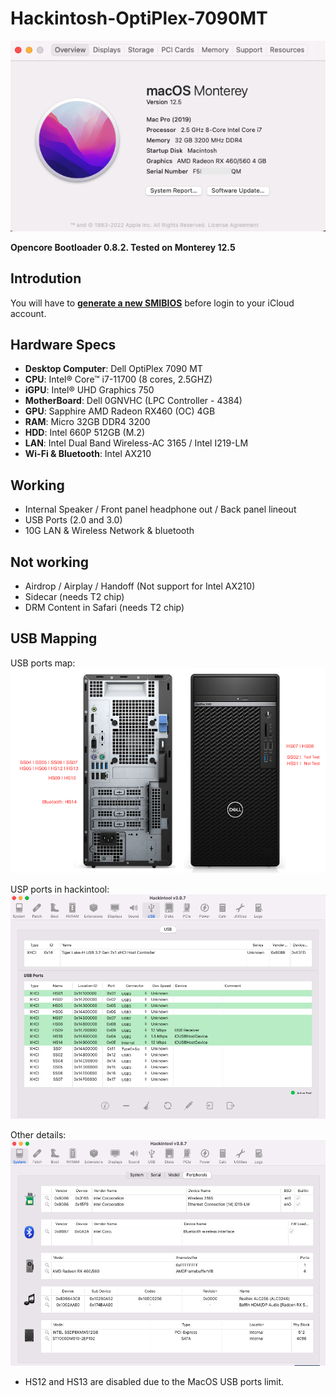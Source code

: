# Hackintosh-OptiPlex-7090MT

![image](images/Overview.png)

**Opencore Bootloader 0.8.2. Tested on Monterey 12.5**



## Introdution
You will have to [**generate a new SMIBIOS**](https://github.com/corpnewt/GenSMBIOS) before login to your iCloud account.


## Hardware Specs
* **Desktop Computer**: Dell OptiPlex 7090 MT
* **CPU**:  Intel® Core™ i7-11700 (8 cores, 2.5GHZ)
* **iGPU**: Intel® UHD Graphics 750
* **MotherBoard**: Dell 0GNVHC (LPC Controller - 4384)
* **GPU**: Sapphire AMD Radeon RX460 (OC) 4GB
* **RAM**: Micro 32GB DDR4 3200
* **HDD**: Intel 660P 512GB (M.2)
* **LAN**: Intel Dual Band Wireless-AC 3165 / Intel I219-LM
* **Wi-Fi & Bluetooth**: Intel AX210



## Working
* Internal Speaker / Front panel headphone out / Back panel lineout
* USB Ports (2.0 and 3.0)
* 10G LAN & Wireless Network & bluetooth


## Not working
* Airdrop / Airplay /  Handoff (Not support for Intel AX210)
* Sidecar (needs T2 chip)
* DRM Content in Safari (needs T2 chip)


## USB Mapping
USB ports map:
![](https://raw.githubusercontent.com/XLZH/Hackintosh-OptiPlex-7090MT/main/images/Dell_OptiPlex_7090MT.png)

USP ports in hackintool:
![](https://raw.githubusercontent.com/XLZH/Hackintosh-OptiPlex-7090MT/main/images/Hacintool_Port.png)

Other details:
![](https://raw.githubusercontent.com/XLZH/Hackintosh-OptiPlex-7090MT/main/images/Details.png)


* HS12 and HS13 are disabled due to the MacOS USB ports limit.
